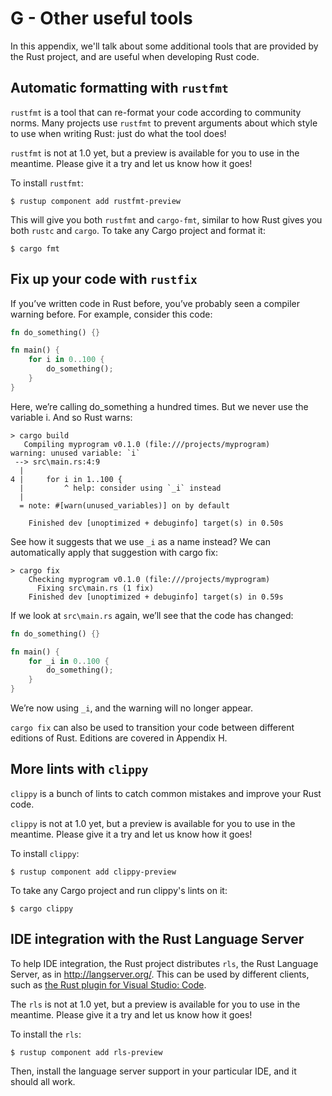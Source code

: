 # G - Other useful tools

In this appendix, we'll talk about some additional tools that are provided by
the Rust project, and are useful when developing Rust code.

## Automatic formatting with `rustfmt`

`rustfmt` is a tool that can re-format your code according to community
norms. Many projects use `rustfmt` to prevent arguments about which style to
use when writing Rust: just do what the tool does!

`rustfmt` is not at 1.0 yet, but a preview is available for you to use in
the meantime. Please give it a try and let us know how it goes!

To install `rustfmt`:

```shell
$ rustup component add rustfmt-preview
```

This will give you both `rustfmt` and `cargo-fmt`, similar to how Rust gives
you both `rustc` and `cargo`. To take any Cargo project and format it:

```shell
$ cargo fmt
```

## Fix up your code with `rustfix`

If you’ve written code in Rust before, you’ve probably seen a compiler
warning before. For example, consider this code:

```rust
fn do_something() {}

fn main() {
    for i in 0..100 {
        do_something();
    }
}
```

Here, we’re calling do_something a hundred times. But we never use the
variable i. And so Rust warns:

```text
> cargo build
   Compiling myprogram v0.1.0 (file:///projects/myprogram)
warning: unused variable: `i`
 --> src\main.rs:4:9
  |
4 |     for i in 1..100 {
  |         ^ help: consider using `_i` instead
  |
  = note: #[warn(unused_variables)] on by default

    Finished dev [unoptimized + debuginfo] target(s) in 0.50s
```

See how it suggests that we use `_i` as a name instead? We can automatically
apply that suggestion with cargo fix:

```console
> cargo fix
    Checking myprogram v0.1.0 (file:///projects/myprogram)
      Fixing src\main.rs (1 fix)
    Finished dev [unoptimized + debuginfo] target(s) in 0.59s
```

If we look at `src\main.rs` again, we’ll see that the code has changed:

```rust
fn do_something() {}

fn main() {
    for _i in 0..100 {
        do_something();
    }
}
```

We’re now using `_i`, and the warning will no longer appear.

`cargo fix` can also be used to transition your code between different editions
of Rust. Editions are covered in Appendix H.

## More lints with `clippy`

`clippy` is a bunch of lints to catch common mistakes and improve your Rust
code.

`clippy` is not at 1.0 yet, but a preview is available for you to use in the
meantime. Please give it a try and let us know how it goes!

To install `clippy`:

```shell
$ rustup component add clippy-preview
```

To take any Cargo project and run clippy's lints on it:

```shell
$ cargo clippy
```

## IDE integration with the Rust Language Server

To help IDE integration, the Rust project distributes `rls`, the Rust
Language Server, as in <http://langserver.org/>. This can be used by
different clients, such as [the Rust plugin for Visual Studio:
Code](https://marketplace.visualstudio.com/items?itemName=rust-lang.rust).

The `rls` is not at 1.0 yet, but a preview is available for you to use in the
meantime. Please give it a try and let us know how it goes!

To install the `rls`:

```shell
$ rustup component add rls-preview
```

Then, install the language server support in your particular IDE, and it
should all work.